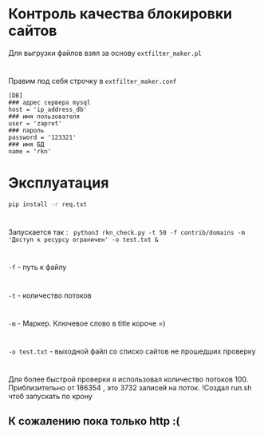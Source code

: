 # Контроль качества блокировки сайтов 
Для выгрузки файлов взял за основу ```extfilter_maker.pl```
#
Правим под себя строчку в ```extfilter_maker.conf```
```
[DB]
### адрес сервера mysql
host = 'ip_address_db'
### имя пользователя
user = 'zapret'
### пароль
password = '123321'
### имя БД
name = 'rkn'
```
# Эксплуатация 
```sh
pip install -r req.txt
```
#
Запускается так : ``` python3 rkn_check.py -t 50 -f contrib/domains -m 'Доступ к ресурсу ограничен' -o test.txt &```
#
```-f``` - путь к файлу
#
```-t``` - количество потоков
#
```-m``` - Маркер. Ключевое слово в title короче =) 
#
```-o test.txt``` - выходной файл со списко сайтов не прошедших проверку
#

Для более быстрой проверки я использовал количество потоков 100. Приблизительно от 186354 , это 3732 записей на поток.
!Создал run.sh чтоб запускать по крону
## К сожалению пока только http :(

